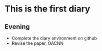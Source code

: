 # This is the first diary

## Evening

- Complete the diary environment on github
- Revise the paper, OACNN
